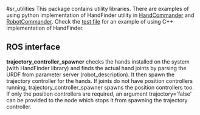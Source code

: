 #sr_utilities
This package contains utility libraries.
There are examples of using python implementation of HandFinder utility in [HandCommander](../sr_robot_commander/doc/tutorial/HandCommander.md) and [RobotCommander](../sr_robot_commander/doc/tutorial/RobotCommander.md).
Check the [test file](test/test_hand_finder.cpp) for an example of using C++ implementation of HandFinder.

## ROS interface
**trajectory_controller_spawner** checks the hands installed on the system (with HandFinder library) and finds the actual hand joints by parsing the URDF from parameter server (robot_description). It then spawn the trajectory controller for the hands. If joints do not have position controllers running, trajectory_controller_spawner spawns the position controllers too.  
If only the position controllers are required, an argument trajectory='false' can be provided to the node which stops it from spawning the trajectory controller.  
  